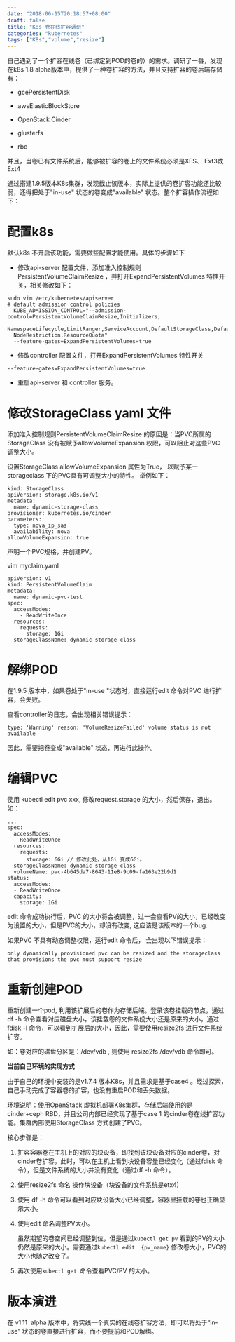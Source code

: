 ```yaml
---
date: "2018-06-15T20:18:57+08:00"
draft: false
title: "K8s 卷在线扩容调研"
categories: "kubernetes"
tags: ["K8s","volume","resize"]
---
```


自己遇到了一个扩容在线卷（已绑定到POD的卷的）的需求。调研了一番，发现在k8s 1.8 alpha版本中，提供了一种卷扩容的方法，并且支持扩容的卷后端存储有：

- gcePersistentDisk

- awsElasticBlockStore

- OpenStack Cinder

- glusterfs

- rbd

并且，当卷已有文件系统后，能够被扩容的卷上的文件系统必须是XFS、 Ext3或Ext4 

  

通过搭建1.9.5版本K8s集群，发现截止该版本，实际上提供的卷扩容功能还比较弱，还得把处于"in-use" 状态的卷变成"available" 状态。整个扩容操作流程如下：

# **配置k8s**

默认k8s 不开启该功能，需要做些配置才能使用。具体的步骤如下

- 修改api-server 配置文件，添加准入控制规则 PersistentVolumeClaimResize ，并打开ExpandPersistentVolumes  特性开关，相关修改如下：

```
sudo vim /etc/kubernetes/apiserver
# default admission control policies
  KUBE_ADMISSION_CONTROL="--admission-control=PersistentVolumeClaimResize,Initializers,
 NamespaceLifecycle,LimitRanger,ServiceAccount,DefaultStorageClass,DefaultTolerationSeconds,
  NodeRestriction,ResourceQuota"
  --feature-gates=ExpandPersistentVolumes=true
```
- 修改controller 配置文件，打开ExpandPersistentVolumes  特性开关

```
--feature-gates=ExpandPersistentVolumes=true
```
- 重启api-server 和 controller 服务。



# 修改StorageClass yaml 文件

添加准入控制规则PersistentVolumeClaimResize 的原因是：当PVC所属的   StorageClass 没有被赋予allowVolumeExpansion 权限，可以阻止对这些PVC  调整大小。

设置StorageClass  allowVolumeExpansion 属性为True， 以赋予某一storageclass 下的PVC具有可调整大小的特性。 举例如下：

```
kind: StorageClass
apiVersion: storage.k8s.io/v1
metadata:
  name: dynamic-storage-class
provisioner: kubernetes.io/cinder
parameters:
  type: nova_ip_sas
  availability: nova
allowVolumeExpansion: true
```



声明一个PVC规格，并创建PV。

vim myclaim.yaml

```
apiVersion: v1
kind: PersistentVolumeClaim
metadata:
  name: dynamic-pvc-test
spec:
  accessModes:
    - ReadWriteOnce
  resources:
    requests:
      storage: 1Gi
  storageClassName: dynamic-storage-class

```



# 解绑POD

在1.9.5 版本中，如果卷处于"in-use "状态时，直接运行edit 命令对PVC 进行扩容，会失败。

查看controller的日志，会出现相关错误提示：

```
type: 'Warning' reason: 'VolumeResizeFailed' volume status is not available
```

因此，需要把卷变成"available" 状态，再进行此操作。



# 编辑PVC

使用 kubectl edit pvc xxx, 修改request.storage 的大小，然后保存，退出。如：

```
...
spec:
  accessModes:
  - ReadWriteOnce
  resources:
    requests:
      storage: 6Gi // 修改此处，从1Gi 变成6Gi。
  storageClassName: dynamic-storage-class
  volumeName: pvc-4b645da7-8643-11e8-9c09-fa163e22b9d1
status:
  accessModes:
  - ReadWriteOnce
  capacity:
    storage: 1Gi

```
 edit 命令成功执行后，PVC 的大小将会被调整，过一会查看PV的大小，已经改变为设置的大小，但是PVC的大小，却没有改变, 这应该是该版本的一个bug.

如果PVC 不具有动态调整权限，运行edit 命令后， 会出现以下错误提示：

```
only dynamically provisioned pvc can be resized and the storageclass that provisions the pvc must support resize
```



# 重新创建POD

重新创建一个pod, 利用该扩展后的卷作为存储后端。登录该卷挂载的节点，通过df -h 命令查看对应磁盘大小，该挂载卷的文件系统大小还是原来的大小，通过fdisk -l 命令，可以看到扩展后的大小，因此，需要使用resize2fs 进行文件系统扩容。

如：卷对应的磁盘分区是：/dev/vdb , 则使用 resize2fs /dev/vdb 命令即可。



**当前自己环境的实现方式**

由于自己的环境中安装的是v1.7.4 版本K8s，并且需求是基于case4  。经过探索，自己手动完成了容器卷的扩容，也没有重启POD和丢失数据。

环境说明：使用OpenStack 虚拟机部署K8s集群，存储后端使用的是cinder+ceph RBD，并且公司内部已经实现了基于case 1 的cinder卷在线扩容功能。集群内部使用StorageClass 方式创建了PVC。

核心步骤是：

1. 扩容容器卷在主机上的对应的块设备，即找到该块设备对应的cinder卷，对cinder卷扩容。此时，可以在主机上看到块设备容量已经变化（通过fdisk 命令），但是文件系统的大小并没有变化（通过df -h 命令）。

2. 使用resize2fs 命名 操作块设备（块设备的文件系统是etx4)

3. 使用 df -h 命令可以看到对应块设备大小已经调整，容器里挂载的卷也正确显示大小。

4. 使用edit 命名调整PV大小。

    虽然期望的卷空间已经调整到位，但是通过```kubectl get pv``` 看到的PV的大小仍然是原来的大小。需要通过```kubectl edit  {pv_name}``` 修改卷大小，PVC的大小也随之改变了。

5. 再次使用```kubectl get ```命令查看PVC/PV 的大小。

      

# 版本演进

在 v1.11  alpha  版本中，将实线一个真实的在线卷扩容方法，即可以将处于“in-use" 状态的卷直接进行扩容，而不要提前和POD解绑。 